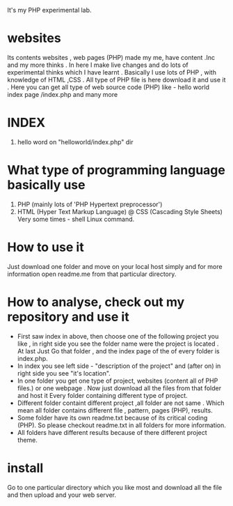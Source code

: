 It's my PHP experimental lab.

# websites
Its contents websites , web pages (PHP) made my me, have content .Inc and my more thinks . In here I make live changes and do lots of experimental thinks which I have learnt . Basically I use lots of PHP , with knowledge of HTML ,CSS . All type of PHP file is here download it and use it . Here you can get all type of web source code (PHP) like - hello world index page /index.php and many more

# INDEX

1) hello word on "helloworld/index.php" dir

# What type of programming language basically use
1) PHP (mainly lots of 'PHP Hypertext preprocessor')
2) HTML (Hyper Text Markup Language)
@ CSS (Cascading Style Sheets)
 Very some times - shell Linux command.

# How to use it
Just download one folder and move on your local host simply and for more information open readme.me from that particular directory.

# How to analyse, check out my repository and use it 
+ First saw index in above, then choose one of the following project you like , in right side you see the folder name were the project is located . At last Just Go that folder , and the index page of the of every folder is index.php.
+ In index you see left side - "description of the project" and (after on) in right side you see "it's location".
+ In one folder you get one type of project, websites (content all of PHP files.) or one webpage . Now just download all the files from that folder and host it
Every folder containing different type of project.
+ Different folder containt different project ,all folder are not same . Which mean all folder contains different file , pattern, pages (PHP), results.
+ Some folder have its own readme.txt because of its critical coding (PHP). So please checkout readme.txt in all folders for more information.
+ All folders have different results because of there different project theme.

<?php
 echo "I like PHP as oxygen ;-)";
?>

# install
Go to one particular directory which you like most and download all the file and then upload and your web server.


